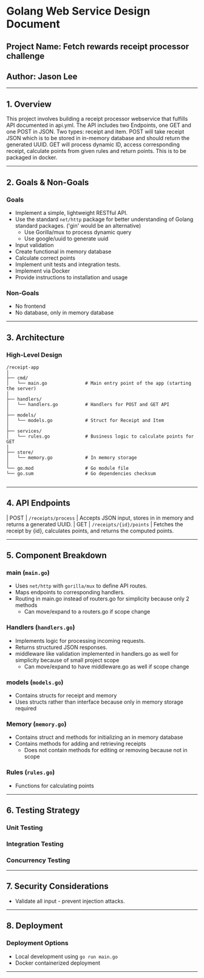 # Golang Web Service Design Document

## Project Name: Fetch rewards receipt processor challenge
## Author: Jason Lee

---

## 1. Overview
This project involves building a receipt processor webservice that fulfills API documented in api.yml.  The API includes two Endpoints, one GET and one POST in JSON. Two types: receipt and item.  POST will take receipt JSON which is to be stored in in-memory database and should return the generated UUID. GET will process dynamic ID, access corresponding receipt, calculate points from given rules and return points.  This is to be packaged in docker.

---

## 2. Goals & Non-Goals

### Goals
- Implement a simple, lightweight RESTful API.
- Use the standard `net/http` package for better understanding of Golang standard packages. ('gin' would be an alternative)
    - Use Gorilla/mux to process dynamic query
    - Use google/uuid to generate uuid
- Input validation
- Create functional in memory database
- Calculate correct points
- Implement unit tests and integration tests.
- Implement via Docker
- Provide instructions to installation and usage

### Non-Goals
- No frontend
- No database, only in memory database

---

## 3. Architecture

### High-Level Design
```plaintext
/receipt-app
│
├── cmd/
│   └── main.go              # Main entry point of the app (starting the server)
│
├── handlers/
│   └── handlers.go          # Handlers for POST and GET API
│
├── models/
│   └── models.go            # Struct for Receipt and Item
│
├── services/
│   └── rules.go             # Business logic to calculate points for GET
│
├── store/
│   └── memory.go            # In memory storage
│
└── go.mod                   # Go module file
└── go.sum                   # Go dependencies checksum


```

---

## 4. API Endpoints

| POST  | `/receipts/process`        | Accepts JSON input, stores in in memory and returns a generated UUID. 
| GET   | `/receipts/{id}/points`    | Fetches the receipt by {id}, calculates points, and returns the computed points. 

---

## 5. Component Breakdown

### main (`main.go`)
- Uses `net/http` with `gorilla/mux` to define API routes.
- Maps endpoints to corresponding handlers.
- Routing in main.go instead of routers.go for simplicity because only 2 methods
    - Can move/expand to a routers.go if scope change

### Handlers (`handlers.go`)
- Implements logic for processing incoming requests.
- Returns structured JSON responses.
- middleware like validation implemented in handlers.go as well for simplicity because of small project scope
    - Can move/expand to have middleware.go as well if scope change

### models (`models.go`)
- Contains structs for receipt and memory
- Uses structs rather than interface because only in memory storage required

### Memory (`memory.go`)
- Contains struct and methods for initializing an in memory database
- Contains methods for adding and retrieving receipts
    - Does not contain methods for editing or removing because not in scope

### Rules (`rules.go`)
- Functions for calculating points

---

## 6. Testing Strategy

### Unit Testing
### Integration Testing
### Concurrency Testing

---

## 7. Security Considerations

- Validate all input - prevent injection attacks.  

---

## 8. Deployment

### Deployment Options
- Local development using `go run main.go`  
- Docker containerized deployment  

---